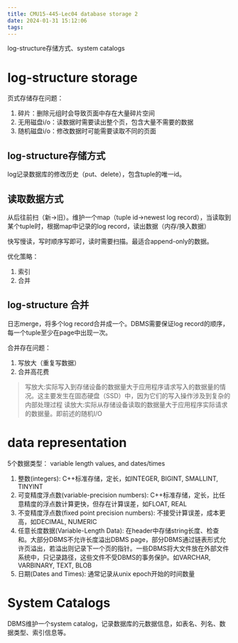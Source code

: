 ```yaml
---
title: CMU15-445-Lec04 database storage 2
date: 2024-01-31 15:12:06
tags:
---
```

log-structure存储方式、system catalogs

<!-- more -->

# log-structure storage

页式存储存在问题：

1. 碎片：删除元组时会导致页面中存在大量碎片空间
2. 无用磁盘i/o：读数据时需要读出整个页，包含大量不需要的数据
3. 随机磁盘i/o：修改数据时可能需要读取不同的页面

## log-structure存储方式

log记录数据库的修改历史（put、delete），包含tuple的唯一id。

## 读取数据方式

从后往前扫（新->旧）。维护一个map（tuple id->newest log record），当读取到某个tuple时，根据map中记录的log record，读出数据（内存/换入数据）

快写慢读，写时顺序写即可，读时需要扫描。最适合append-only的数据。

优化策略：
1. 索引
2. 合并

## log-structure 合并

日志merge，将多个log record合并成一个。DBMS需要保证log record的顺序，每一个tuple至少在page中出现一次。



合并存在问题：
1. 写放大（重复写数据）
2. 合并高花费

> 写放大:实际写入到存储设备的数据量大于应用程序请求写入的数据量的情况。这主要发生在固态硬盘（SSD）中，因为它们的写入操作涉及到复杂的内部处理过程
> 读放大:实际从存储设备读取的数据量大于应用程序实际请求的数据量。即前述的随机I/O

# data representation
5个数据类型：
variable length values, and dates/times
1. 整数(integers): C++标准存储，定长，如INTEGER, BIGINT, SMALLINT, TINYINT
2. 可变精度浮点数(variable-precision numbers): C++标准存储，定长，比任意精度的浮点数计算更快，但存在计算误差，如FLOAT, REAL
3. 不变精度浮点数(fixed
point precision numbers): 不接受计算误差，成本更高，如DECIMAL, NUMERIC
4. 任意长度数据(Variable-Length Data): 在header中存储string长度、检查和。大部分DBMS不允许长度溢出DBMS page，部分DBMS通过链表形式允许页溢出，若溢出则记录下一个页的指针。一些DBMS将大文件放在外部文件系统中，只记录路径，这些文件不受DBMS的事务保护。如VARCHAR, VARBINARY, TEXT, BLOB
5. 日期(Dates and Times): 通常记录从unix epoch开始的时间数量

# System Catalogs
DBMS维护一个system catalog，记录数据库的元数据信息，如表名、列名、数据类型、索引信息等。